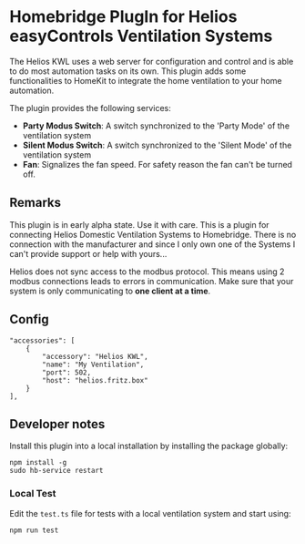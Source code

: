 # Homebridge PlugIn for Helios easyControls Ventilation Systems

The Helios KWL uses a web server for configuration and control and is able to do most automation tasks on its own. This plugin adds some functionalities to HomeKit to integrate the home ventilation to your home automation.

The plugin provides the following services:

- **Party Modus Switch**: A switch synchronized to the 'Party Mode' of the ventilation system
- **Silent Modus Switch**: A switch synchronized to the 'Silent Mode' of the ventilation system
- **Fan**: Signalizes the fan speed. For safety reason the fan can't be turned off.

## Remarks

This plugin is in early alpha state. Use it with care. This is a plugin for connecting Helios Domestic Ventilation Systems to Homebridge. There is no connection with the manufacturer and since I only own one of the Systems I can't provide support or help with yours...

Helios does not sync access to the modbus protocol. This means using 2 modbus connections leads to errors in communication. Make sure that your system is only communicating to **one client at a time**.

## Config

    "accessories": [
        {
            "accessory": "Helios KWL",
            "name": "My Ventilation",
            "port": 502,
            "host": "helios.fritz.box"
        }
    ],

## Developer notes

Install this plugin into a local installation by installing the package globally:

    npm install -g
    sudo hb-service restart

### Local Test

Edit the `test.ts` file for  tests with a local ventilation system and start using:

    npm run test
